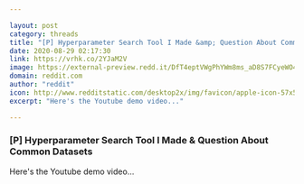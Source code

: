 ```yaml
---

layout: post
category: threads
title: "[P] Hyperparameter Search Tool I Made &amp; Question About Common Datasets"
date: 2020-08-29 02:17:30
link: https://vrhk.co/2YJaM2V
image: https://external-preview.redd.it/DfT4eptVWgPhYWm8ms_aD8S7FCyeWO4BTncZJTJ3jhc.jpg?width=480&height=251.308900524&auto=webp&crop=480:251.308900524,smart&s=d66b1e5433fa2b06c75cfe71ae3bbf14b76d29c3
domain: reddit.com
author: "reddit"
icon: http://www.redditstatic.com/desktop2x/img/favicon/apple-icon-57x57.png
excerpt: "Here's the Youtube demo video..."

---
```


### [P] Hyperparameter Search Tool I Made &amp; Question About Common Datasets

Here's the Youtube demo video...